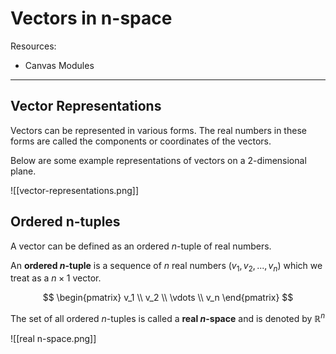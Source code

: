 # Vectors in n-space

Resources:

- Canvas Modules

---

## Vector Representations

Vectors can be represented in various forms.
The real numbers in these forms are called the components or coordinates of the vectors.

Below are some example representations of vectors on a 2-dimensional plane.

![[vector-representations.png]]

## Ordered n-tuples

A vector can be defined as an ordered $n$-tuple of real numbers.

An **ordered $n$-tuple** is a sequence of $n$ real numbers $(v_1,v_2,...,v_n)$ which we treat as a $n \times 1$ vector.

$$
\begin{pmatrix}
v_1 \\
v_2 \\
\vdots \\
v_n
\end{pmatrix}
$$

The set of all ordered $n$-tuples is called a **real $n$-space** and is denoted by $\mathbb{R}^n$

![[real n-space.png]]